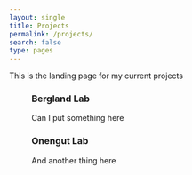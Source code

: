 ```yaml
---
layout: single
title: Projects
permalink: /projects/
search: false
type: pages
---
```


This is the landing page for my current projects

<figure class="third">
  <div markdown="1">
   <h3> Bergland Lab </h3>
   <p> Can I put something here </p>
  </div>

  <div markdown="1">
   <h3> Onengut Lab </h3>
   <p> And another thing here </p>
  </div>
</figure>

